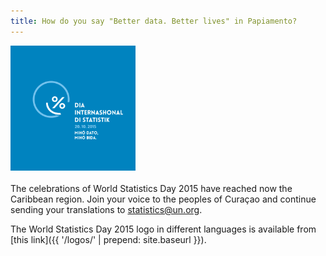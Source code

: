 ```yaml
---
title: How do you say "Better data. Better lives" in Papiamento?
---
```


<img src="/logos/pap/WorldStatsDay_Logo_Pap_b.png" alt="World Statistics Day 2015 logo in Papiamento" style="width:200px"><br><br> The celebrations of World Statistics Day 2015 have reached now the Caribbean region. Join your voice to the peoples of Curaçao and continue sending your translations to <statistics@un.org>.

The World Statistics Day 2015 logo in different languages is available from [this link]({{ '/logos/' | prepend: site.baseurl }}).
